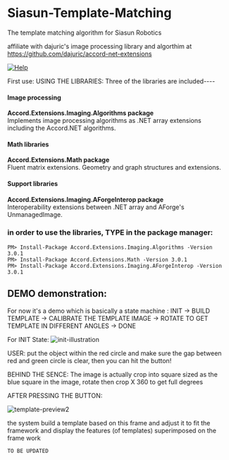 # Siasun-Template-Matching
The template matching algorithm for Siasun Robotics

affiliate with dajuric's image processing library and algorthim at
https://github.com/dajuric/accord-net-extensions

 <a href="https://github.com/dajuric/accord-net-extensions/raw/master/Deployment/Documentation/Help/Accord.NET%20Extensions%20Documentation.chm"> 
 <img src="https://img.shields.io/badge/Help-download-yellow.svg?style=flat-square" alt="Help"/>  </a>

First use:
USING THE LIBRARIES: 
Three of the libraries are included----

#### Image processing

 __Accord.Extensions.Imaging.Algorithms package__      
 Implements image processing algorithms as .NET array extensions including the Accord.NET algorithms.

#### Math libraries

 __Accord.Extensions.Math package__    
  Fluent matrix extensions. Geometry and graph structures and extensions.

#### Support libraries

 __Accord.Extensions.Imaging.AForgeInterop package__     
 Interoperability extensions between .NET array and AForge's UnmanagedImage.

 
  
### __in order to use the libraries, TYPE in the package manager:__

    PM> Install-Package Accord.Extensions.Imaging.Algorithms -Version 3.0.1
    PM> Install-Package Accord.Extensions.Math -Version 3.0.1
    PM> Install-Package Accord.Extensions.Imaging.AForgeInterop -Version 3.0.1


## DEMO demonstration:

For now it's a demo which is basically a state machine :
INIT -> BUILD TEMPLATE -> CALIBRATE THE TEMPLATE IMAGE -> ROTATE TO GET TEMPLATE IN DIFFERENT ANGLES -> DONE

For INIT State:
![init-illustration](https://user-images.githubusercontent.com/22462126/42083095-771595f2-7bbc-11e8-82bd-de8a05cd114a.PNG)

USER: put the object within the red circle and make sure the gap between red and green circle is clear, then you can hit the button!

BEHIND THE SENCE:
    The image is actually crop into square sized as the blue square in the image, 
    rotate then crop X 360 to get full degrees
    
AFTER PRESSING THE BUTTON:

![template-preview2](https://user-images.githubusercontent.com/22462126/42362241-f9a27b80-8124-11e8-955e-c5c7b7dc5ed3.PNG)


the system build a template based on this frame and adjust it to fit the framework and display the features (of templates) superimposed on the frame work 

    TO BE UPDATED
